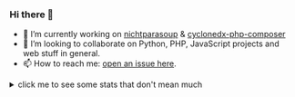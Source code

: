 ### Hi there 👋

- 🔭 I’m currently working on [nichtparasoup] & [cyclonedx-php-composer]
- 👯 I’m looking to collaborate on Python, PHP, JavaScript projects and web stuff in general.
- 📫 How to reach me: [open an issue here](https://github.com/jkowalleck/jkowalleck/issues).

[nichtparasoup]: https://github.com/k4cg/nichtparasoup
[cyclonedx-php-composer]: https://github.com/CycloneDX/cyclonedx-php-composer

<!--
- 🤔 I’m looking for help with ...
- 🌱 I’m currently learning python.
- 💬 Ask me about ...
- 😄 Pronouns: ...
- ⚡ Fun fact: ...
-->

<details>
<summary>click me to see some stats that don't mean much</summary>
<p>

![stats_gh]
![stats_lang]

</p>
<sub>
NOTE: Most Used Languages does not indicate my skill level or anything like that,
      it's based on GitHub metric of which languages I have the most lines of code on GitHub.
</sub>
</details>

<!-- see https://github.com/anuraghazra/github-readme-stats -->
[stats_gh]:   https://github-readme-stats.vercel.app/api?username=jkowalleck&hide=stars&hide_border=true&show_icons=true&disable_animations=true&theme=dark "gh stats"
[stats_lang]: https://github-readme-stats.vercel.app/api/top-langs/?username=jkowalleck&hide_border=true&layout=compact&theme=dark "lang stats"

